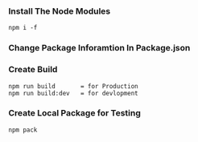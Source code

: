 ### Install The Node Modules

    npm i -f

### Change Package Inforamtion In Package.json

### Create Build

    npm run build       = for Production
    npm run build:dev   = for devlopment

### Create Local Package for Testing

    npm pack

###
